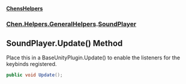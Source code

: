 
#### [ChensHelpers](index 'index')

### [Chen.Helpers.GeneralHelpers](Chen_Helpers_GeneralHelpers 'Chen.Helpers.GeneralHelpers').[SoundPlayer](Chen_Helpers_GeneralHelpers_SoundPlayer 'Chen.Helpers.GeneralHelpers.SoundPlayer')

## SoundPlayer.Update() Method
Place this in a BaseUnityPlugin.Update() to enable the listeners for the keybinds registered.  
```csharp
public void Update();
```

